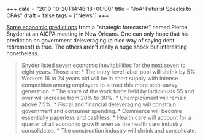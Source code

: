 +++
date = "2010-10-20T14:48:18+00:00"
title = "JoA: Futurist Speaks to CPAs"
draft = false
tags = ["News"]
+++

[Some economic predictions](http://www.journalofaccountancy.com/Web/20103459.htm) from a "strategic forecaster" named Pierce Snyder at an AICPA meeting in New Orleans. One can only hope that his prediction on government deleveraging (a nice way of saying debt retirement) is true. The others aren't really a huge shock but interesting nonetheless.

> Snyder listed seven economic inevitabilities for the next seven to eight years. Those are: \* The entry-level labor pool will shrink by 5%. Workers 16 to 24 years old will be in short supply with intense competition among employers to attract this more tech-savvy generation. \* The share of the work force held by individuals 55 and over will increase from 20% to 30%. \* Unemployment will remain above 7.5%. \* Fiscal and financial deleveraging will constrain government and consumer spending. \* Commerce will become essentially paperless and cashless. \* Health care will account for a quarter of all economic growth even as the health care industry consolidates. \* The construction industry will shrink and consolidate.
